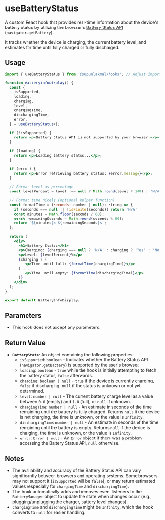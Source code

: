 # useBatteryStatus

A custom React hook that provides real-time information about the device's battery status by utilizing the browser's [Battery Status API](https://developer.mozilla.org/en-US/docs/Web/API/Battery_Status_API) (`navigator.getBattery`).

It tracks whether the device is charging, the current battery level, and estimates for time until fully charged or fully discharged.

## Usage

```jsx
import { useBatteryStatus } from '@supunlakmal/hooks'; // Adjust import path

function BatteryInfoDisplay() {
  const {
    isSupported,
    loading,
    charging,
    level,
    chargingTime,
    dischargingTime,
    error,
  } = useBatteryStatus();

  if (!isSupported) {
    return <p>Battery Status API is not supported by your browser.</p>;
  }

  if (loading) {
    return <p>Loading battery status...</p>;
  }

  if (error) {
    return <p>Error retrieving battery status: {error.message}</p>;
  }

  // Format level as percentage
  const levelPercent = level !== null ? Math.round(level * 100) : 'N/A';

  // Format time nicely (optional helper function)
  const formatTime = (seconds: number | null): string => {
    if (seconds === null || !isFinite(seconds)) return 'N/A';
    const minutes = Math.floor(seconds / 60);
    const remainingSeconds = Math.round(seconds % 60);
    return `${minutes}m ${remainingSeconds}s`;
  };

  return (
    <div>
      <h1>Battery Status</h1>
      <p>Charging: {charging === null ? 'N/A' : charging ? 'Yes' : 'No'}</p>
      <p>Level: {levelPercent}%</p>
      {charging ? (
         <p>Time until full: {formatTime(chargingTime)}</p>
      ) : (
         <p>Time until empty: {formatTime(dischargingTime)}</p>
      )}
    </div>
  );
}

export default BatteryInfoDisplay;
```

## Parameters

- This hook does not accept any parameters.

## Return Value

- **`BatteryState`**: An object containing the following properties:
  - `isSupported`: `boolean` - Indicates whether the Battery Status API (`navigator.getBattery`) is supported by the user's browser.
  - `loading`: `boolean` - `true` while the hook is initially attempting to fetch the battery status, `false` afterwards.
  - `charging`: `boolean | null` - `true` if the device is currently charging, `false` if discharging, `null` if the status is unknown or not yet determined.
  - `level`: `number | null` - The current battery charge level as a value between `0.0` (empty) and `1.0` (full), or `null` if unknown.
  - `chargingTime`: `number | null` - An estimate in seconds of the time remaining until the battery is fully charged. Returns `null` if the device is not charging, the time is unknown, or the value is `Infinity`.
  - `dischargingTime`: `number | null` - An estimate in seconds of the time remaining until the battery is empty. Returns `null` if the device is charging, the time is unknown, or the value is `Infinity`.
  - `error`: `Error | null` - An `Error` object if there was a problem accessing the Battery Status API, `null` otherwise.

## Notes

- The availability and accuracy of the Battery Status API can vary significantly between browsers and operating systems. Some browsers may not support it (`isSupported` will be `false`), or may return estimated values (especially for `chargingTime` and `dischargingTime`).
- The hook automatically adds and removes event listeners to the `BatteryManager` object to update the state when changes occur (e.g., plugging/unplugging the charger, battery level changes).
- `chargingTime` and `dischargingTime` might be `Infinity`, which the hook converts to `null` for easier handling.
